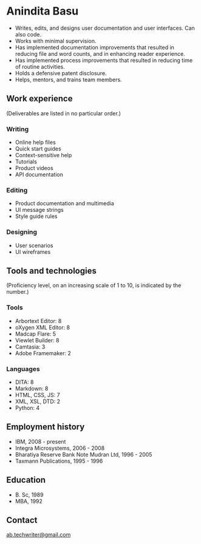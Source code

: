 # Anindita Basu

- Writes, edits, and designs user documentation and user interfaces. Can also code.
- Works with minimal supervision.
- Has implemented documentation improvements that resulted in reducing file and word counts, and in enhancing reader experience.
- Has implemented process improvements that resulted in reducing time of routine activities.
- Holds a defensive patent disclosure.
- Helps, mentors, and trains team members.

## Work experience

(Deliverables are listed in no particular order.)

### Writing

- Online help files
- Quick start guides
- Context-sensitive help
- Tutorials
- Product videos
- API documentation

### Editing

- Product documentation and multimedia
- UI message strings
- Style guide rules

### Designing

- User scenarios
- UI wireframes

## Tools and technologies

(Proficiency level, on an increasing scale of 1 to 10, is indicated by the number.)

### Tools

- Arbortext Editor: 8
- oXygen XML Editor: 8
- Madcap Flare: 5
- Viewlet Builder: 8
- Camtasia: 3
- Adobe Framemaker: 2

### Languages

- DITA: 8
- Markdown: 8
- HTML, CSS, JS: 7
- XML, XSL, DTD: 2
- Python: 4


## Employment history

- IBM, 2008 - present
- Integra Microsystems, 2006 - 2008
- Bharatiya Reserve Bank Note Mudran Ltd, 1996 - 2005
- Taxmann Publications, 1995 - 1996

## Education

- B\. Sc, 1989
- MBA, 1992

## Contact

ab.techwriter@gmail.com